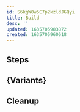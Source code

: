 ```yaml
---
id: S6kgW0w5C7p2kzldJGQyi
title: Build
desc: ''
updated: 1635705983872
created: 1635705960618
---
```


## Steps
<!-- How to build the project -->

## {Variants}
<!-- How to build other versions of the module  -->

## Cleanup
<!-- How to clean the project -->

